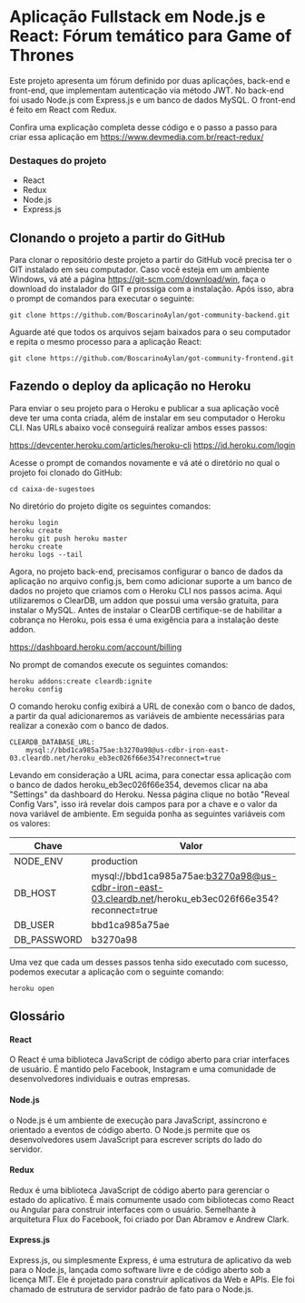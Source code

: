 # Aplicação Fullstack em Node.js e React: Fórum temático para Game of Thrones 

Este projeto apresenta um fórum definido por duas aplicações, back-end e front-end, que implementam autenticação via método JWT. No back-end foi usado Node.js com Express.js e um banco de dados MySQL. O front-end é feito em React com Redux.

Confira uma explicação completa desse código e o passo a passo para criar essa aplicação em https://www.devmedia.com.br/react-redux/

### Destaques do projeto

* React
* Redux
* Node.js
* Express.js

## Clonando o projeto a partir do GitHub

Para clonar o repositório deste projeto a partir do GitHub você precisa ter o GIT instalado em seu computador. 
Caso você esteja em um ambiente Windows, vá até a página https://git-scm.com/download/win, faça o download do instalador do GIT e prossiga com a instalação. 
Após isso, abra o prompt de comandos para executar o seguinte:

```shellscript
git clone https://github.com/BoscarinoAylan/got-community-backend.git
```

Aguarde até que todos os arquivos sejam baixados para o seu computador e repita o mesmo processo para a aplicação React: 

```shellscript
git clone https://github.com/BoscarinoAylan/got-community-frontend.git
```

## Fazendo o deploy da aplicação no Heroku

Para enviar o seu projeto para o Heroku e publicar a sua aplicação você deve ter uma conta criada, além de instalar em seu computador o Heroku CLI. Nas URLs abaixo você conseguirá realizar ambos esses passos:

https://devcenter.heroku.com/articles/heroku-cli 
https://id.heroku.com/login 

Acesse o prompt de comandos novamente e vá até o diretório no qual o projeto foi clonado do GitHub: 

```shellscript
cd caixa-de-sugestoes
```

No diretório do projeto digite os seguintes comandos:

```shellscript
heroku login
heroku create
heroku git push heroku master
heroku create
heroku logs --tail
```

Agora, no projeto back-end, precisamos configurar o banco de dados da aplicação no arquivo config.js, bem como adicionar suporte a um banco de dados no projeto que criamos com o Heroku CLI nos passos acima. Aqui utilizaremos o ClearDB, um addon que possui uma versão gratuita, para instalar o MySQL. Antes de instalar o ClearDB certifique-se de habilitar a cobrança no Heroku, pois essa é uma exigência para a instalação deste addon. 

https://dashboard.heroku.com/account/billing 

No prompt de comandos execute os seguintes comandos:

```shellscript
heroku addons:create cleardb:ignite
heroku config
```

O comando heroku config exibirá a URL de conexão com o banco de dados, a partir da qual adicionaremos as variáveis de ambiente necessárias para realizar a conexão com o banco de dados. 

```shellscript
CLEARDB_DATABASE_URL: 
    mysql://bbd1ca985a75ae:b3270a98@us-cdbr-iron-east-03.cleardb.net/heroku_eb3ec026f66e354?reconnect=true
```

Levando em consideração a URL acima, para conectar essa aplicação com o banco de dados heroku_eb3ec026f66e354, devemos clicar na aba "Settings" da dashboard do Heroku. Nessa página clique no botão "Reveal Config Vars", isso irá revelar dois campos para por a chave e o valor da nova variável de ambiente. Em seguida ponha as seguintes variáveis com os valores: 

| Chave         | Valor                                                                                                     |
| ------------- | --------------------------------------------------------------------------------------------------------- |
| NODE_ENV      | production                                                                                                |
| DB_HOST       | mysql://bbd1ca985a75ae:b3270a98@us-cdbr-iron-east-03.cleardb.net/heroku_eb3ec026f66e354?reconnect=true    | 
| DB_USER       | bbd1ca985a75ae                                                                                            |
| DB_PASSWORD   | b3270a98                                                                                                  |

Uma vez que cada um desses passos tenha sido executado com sucesso, podemos executar a aplicação com o seguinte comando: 

```shellscript
heroku open
```

## Glossário

#### React

O React é uma biblioteca JavaScript de código aberto para criar interfaces de usuário. É mantido pelo Facebook, Instagram e uma comunidade de desenvolvedores individuais e outras empresas. 

#### Node.js

o Node.js é um ambiente de execução para JavaScript, assíncrono e orientado a eventos de código aberto. O Node.js permite que os desenvolvedores usem JavaScript para escrever scripts do lado do servidor. 

#### Redux 

Redux é uma biblioteca JavaScript de código aberto para gerenciar o estado do aplicativo. É mais comumente usado com bibliotecas como React ou Angular para construir interfaces com o usuário. Semelhante à arquitetura Flux do Facebook, foi criado por Dan Abramov e Andrew Clark. 

#### Express.js

Express.js, ou simplesmente Express, é uma estrutura de aplicativo da web para o Node.js, lançada como software livre e de código aberto sob a licença MIT. Ele é projetado para construir aplicativos da Web e APIs. Ele foi chamado de estrutura de servidor padrão de fato para o Node.js. 